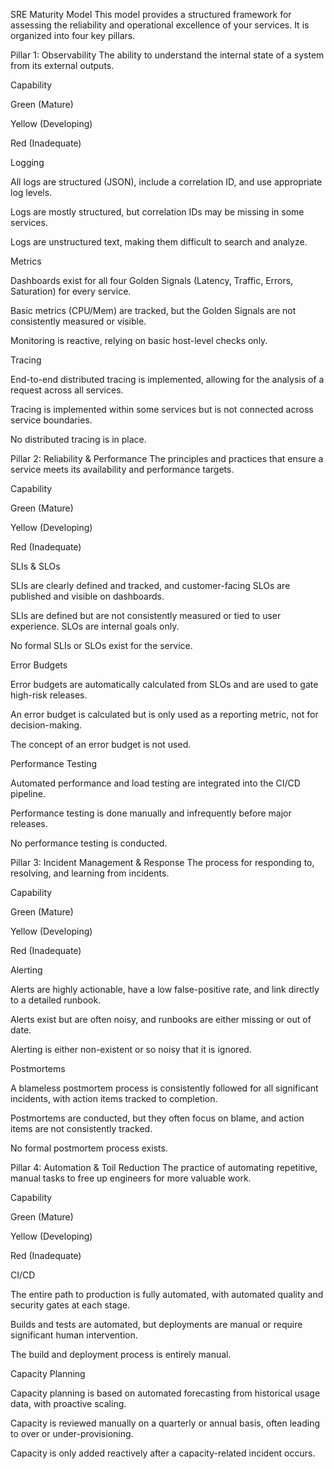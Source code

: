SRE Maturity Model
This model provides a structured framework for assessing the reliability and operational excellence of your services. It is organized into four key pillars.

Pillar 1: Observability
The ability to understand the internal state of a system from its external outputs.

Capability

Green (Mature)

Yellow (Developing)

Red (Inadequate)

Logging

All logs are structured (JSON), include a correlation ID, and use appropriate log levels.

Logs are mostly structured, but correlation IDs may be missing in some services.

Logs are unstructured text, making them difficult to search and analyze.

Metrics

Dashboards exist for all four Golden Signals (Latency, Traffic, Errors, Saturation) for every service.

Basic metrics (CPU/Mem) are tracked, but the Golden Signals are not consistently measured or visible.

Monitoring is reactive, relying on basic host-level checks only.

Tracing

End-to-end distributed tracing is implemented, allowing for the analysis of a request across all services.

Tracing is implemented within some services but is not connected across service boundaries.

No distributed tracing is in place.

Pillar 2: Reliability & Performance
The principles and practices that ensure a service meets its availability and performance targets.

Capability

Green (Mature)

Yellow (Developing)

Red (Inadequate)

SLIs & SLOs

SLIs are clearly defined and tracked, and customer-facing SLOs are published and visible on dashboards.

SLIs are defined but are not consistently measured or tied to user experience. SLOs are internal goals only.

No formal SLIs or SLOs exist for the service.

Error Budgets

Error budgets are automatically calculated from SLOs and are used to gate high-risk releases.

An error budget is calculated but is only used as a reporting metric, not for decision-making.

The concept of an error budget is not used.

Performance Testing

Automated performance and load testing are integrated into the CI/CD pipeline.

Performance testing is done manually and infrequently before major releases.

No performance testing is conducted.

Pillar 3: Incident Management & Response
The process for responding to, resolving, and learning from incidents.

Capability

Green (Mature)

Yellow (Developing)

Red (Inadequate)

Alerting

Alerts are highly actionable, have a low false-positive rate, and link directly to a detailed runbook.

Alerts exist but are often noisy, and runbooks are either missing or out of date.

Alerting is either non-existent or so noisy that it is ignored.

Postmortems

A blameless postmortem process is consistently followed for all significant incidents, with action items tracked to completion.

Postmortems are conducted, but they often focus on blame, and action items are not consistently tracked.

No formal postmortem process exists.

Pillar 4: Automation & Toil Reduction
The practice of automating repetitive, manual tasks to free up engineers for more valuable work.

Capability

Green (Mature)

Yellow (Developing)

Red (Inadequate)

CI/CD

The entire path to production is fully automated, with automated quality and security gates at each stage.

Builds and tests are automated, but deployments are manual or require significant human intervention.

The build and deployment process is entirely manual.

Capacity Planning

Capacity planning is based on automated forecasting from historical usage data, with proactive scaling.

Capacity is reviewed manually on a quarterly or annual basis, often leading to over or under-provisioning.

Capacity is only added reactively after a capacity-related incident occurs.
